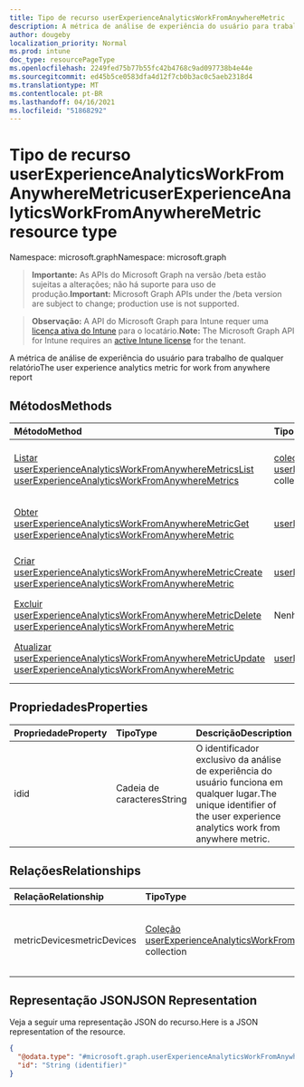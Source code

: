 ```yaml
---
title: Tipo de recurso userExperienceAnalyticsWorkFromAnywhereMetric
description: A métrica de análise de experiência do usuário para trabalho de qualquer relatório
author: dougeby
localization_priority: Normal
ms.prod: intune
doc_type: resourcePageType
ms.openlocfilehash: 2249fed75b77b55fc42b4768c9ad097738b4e44e
ms.sourcegitcommit: ed45b5ce0583dfa4d12f7cb0b3ac0c5aeb2318d4
ms.translationtype: MT
ms.contentlocale: pt-BR
ms.lasthandoff: 04/16/2021
ms.locfileid: "51868292"
---
```

# <a name="userexperienceanalyticsworkfromanywheremetric-resource-type"></a><span data-ttu-id="5a323-103">Tipo de recurso userExperienceAnalyticsWorkFromAnywhereMetric</span><span class="sxs-lookup"><span data-stu-id="5a323-103">userExperienceAnalyticsWorkFromAnywhereMetric resource type</span></span>

<span data-ttu-id="5a323-104">Namespace: microsoft.graph</span><span class="sxs-lookup"><span data-stu-id="5a323-104">Namespace: microsoft.graph</span></span>

> <span data-ttu-id="5a323-105">**Importante:** As APIs do Microsoft Graph na versão /beta estão sujeitas a alterações; não há suporte para uso de produção.</span><span class="sxs-lookup"><span data-stu-id="5a323-105">**Important:** Microsoft Graph APIs under the /beta version are subject to change; production use is not supported.</span></span>

> <span data-ttu-id="5a323-106">**Observação:** A API do Microsoft Graph para Intune requer uma [licença ativa do Intune](https://go.microsoft.com/fwlink/?linkid=839381) para o locatário.</span><span class="sxs-lookup"><span data-stu-id="5a323-106">**Note:** The Microsoft Graph API for Intune requires an [active Intune license](https://go.microsoft.com/fwlink/?linkid=839381) for the tenant.</span></span>

<span data-ttu-id="5a323-107">A métrica de análise de experiência do usuário para trabalho de qualquer relatório</span><span class="sxs-lookup"><span data-stu-id="5a323-107">The user experience analytics metric for work from anywhere report</span></span>

## <a name="methods"></a><span data-ttu-id="5a323-108">Métodos</span><span class="sxs-lookup"><span data-stu-id="5a323-108">Methods</span></span>
|<span data-ttu-id="5a323-109">Método</span><span class="sxs-lookup"><span data-stu-id="5a323-109">Method</span></span>|<span data-ttu-id="5a323-110">Tipo de retorno</span><span class="sxs-lookup"><span data-stu-id="5a323-110">Return Type</span></span>|<span data-ttu-id="5a323-111">Descrição</span><span class="sxs-lookup"><span data-stu-id="5a323-111">Description</span></span>|
|:---|:---|:---|
|[<span data-ttu-id="5a323-112">Listar userExperienceAnalyticsWorkFromAnywhereMetrics</span><span class="sxs-lookup"><span data-stu-id="5a323-112">List userExperienceAnalyticsWorkFromAnywhereMetrics</span></span>](../api/intune-devices-userexperienceanalyticsworkfromanywheremetric-list.md)|<span data-ttu-id="5a323-113">[coleção userExperienceAnalyticsWorkFromAnywhereMetric](../resources/intune-devices-userexperienceanalyticsworkfromanywheremetric.md)</span><span class="sxs-lookup"><span data-stu-id="5a323-113">[userExperienceAnalyticsWorkFromAnywhereMetric](../resources/intune-devices-userexperienceanalyticsworkfromanywheremetric.md) collection</span></span>|<span data-ttu-id="5a323-114">Listar propriedades e relações dos [objetos userExperienceAnalyticsWorkFromAnywhereMetric.](../resources/intune-devices-userexperienceanalyticsworkfromanywheremetric.md)</span><span class="sxs-lookup"><span data-stu-id="5a323-114">List properties and relationships of the [userExperienceAnalyticsWorkFromAnywhereMetric](../resources/intune-devices-userexperienceanalyticsworkfromanywheremetric.md) objects.</span></span>|
|[<span data-ttu-id="5a323-115">Obter userExperienceAnalyticsWorkFromAnywhereMetric</span><span class="sxs-lookup"><span data-stu-id="5a323-115">Get userExperienceAnalyticsWorkFromAnywhereMetric</span></span>](../api/intune-devices-userexperienceanalyticsworkfromanywheremetric-get.md)|[<span data-ttu-id="5a323-116">userExperienceAnalyticsWorkFromAnywhereMetric</span><span class="sxs-lookup"><span data-stu-id="5a323-116">userExperienceAnalyticsWorkFromAnywhereMetric</span></span>](../resources/intune-devices-userexperienceanalyticsworkfromanywheremetric.md)|<span data-ttu-id="5a323-117">Leia propriedades e relações do [objeto userExperienceAnalyticsWorkFromAnywhereMetric.](../resources/intune-devices-userexperienceanalyticsworkfromanywheremetric.md)</span><span class="sxs-lookup"><span data-stu-id="5a323-117">Read properties and relationships of the [userExperienceAnalyticsWorkFromAnywhereMetric](../resources/intune-devices-userexperienceanalyticsworkfromanywheremetric.md) object.</span></span>|
|[<span data-ttu-id="5a323-118">Criar userExperienceAnalyticsWorkFromAnywhereMetric</span><span class="sxs-lookup"><span data-stu-id="5a323-118">Create userExperienceAnalyticsWorkFromAnywhereMetric</span></span>](../api/intune-devices-userexperienceanalyticsworkfromanywheremetric-create.md)|[<span data-ttu-id="5a323-119">userExperienceAnalyticsWorkFromAnywhereMetric</span><span class="sxs-lookup"><span data-stu-id="5a323-119">userExperienceAnalyticsWorkFromAnywhereMetric</span></span>](../resources/intune-devices-userexperienceanalyticsworkfromanywheremetric.md)|<span data-ttu-id="5a323-120">Crie um novo [objeto userExperienceAnalyticsWorkFromAnywhereMetric.](../resources/intune-devices-userexperienceanalyticsworkfromanywheremetric.md)</span><span class="sxs-lookup"><span data-stu-id="5a323-120">Create a new [userExperienceAnalyticsWorkFromAnywhereMetric](../resources/intune-devices-userexperienceanalyticsworkfromanywheremetric.md) object.</span></span>|
|[<span data-ttu-id="5a323-121">Excluir userExperienceAnalyticsWorkFromAnywhereMetric</span><span class="sxs-lookup"><span data-stu-id="5a323-121">Delete userExperienceAnalyticsWorkFromAnywhereMetric</span></span>](../api/intune-devices-userexperienceanalyticsworkfromanywheremetric-delete.md)|<span data-ttu-id="5a323-122">Nenhum</span><span class="sxs-lookup"><span data-stu-id="5a323-122">None</span></span>|<span data-ttu-id="5a323-123">Exclui um [userExperienceAnalyticsWorkFromAnywhereMetric](../resources/intune-devices-userexperienceanalyticsworkfromanywheremetric.md).</span><span class="sxs-lookup"><span data-stu-id="5a323-123">Deletes a [userExperienceAnalyticsWorkFromAnywhereMetric](../resources/intune-devices-userexperienceanalyticsworkfromanywheremetric.md).</span></span>|
|[<span data-ttu-id="5a323-124">Atualizar userExperienceAnalyticsWorkFromAnywhereMetric</span><span class="sxs-lookup"><span data-stu-id="5a323-124">Update userExperienceAnalyticsWorkFromAnywhereMetric</span></span>](../api/intune-devices-userexperienceanalyticsworkfromanywheremetric-update.md)|[<span data-ttu-id="5a323-125">userExperienceAnalyticsWorkFromAnywhereMetric</span><span class="sxs-lookup"><span data-stu-id="5a323-125">userExperienceAnalyticsWorkFromAnywhereMetric</span></span>](../resources/intune-devices-userexperienceanalyticsworkfromanywheremetric.md)|<span data-ttu-id="5a323-126">Atualize as propriedades de [um objeto userExperienceAnalyticsWorkFromAnywhereMetric.](../resources/intune-devices-userexperienceanalyticsworkfromanywheremetric.md)</span><span class="sxs-lookup"><span data-stu-id="5a323-126">Update the properties of a [userExperienceAnalyticsWorkFromAnywhereMetric](../resources/intune-devices-userexperienceanalyticsworkfromanywheremetric.md) object.</span></span>|

## <a name="properties"></a><span data-ttu-id="5a323-127">Propriedades</span><span class="sxs-lookup"><span data-stu-id="5a323-127">Properties</span></span>
|<span data-ttu-id="5a323-128">Propriedade</span><span class="sxs-lookup"><span data-stu-id="5a323-128">Property</span></span>|<span data-ttu-id="5a323-129">Tipo</span><span class="sxs-lookup"><span data-stu-id="5a323-129">Type</span></span>|<span data-ttu-id="5a323-130">Descrição</span><span class="sxs-lookup"><span data-stu-id="5a323-130">Description</span></span>|
|:---|:---|:---|
|<span data-ttu-id="5a323-131">id</span><span class="sxs-lookup"><span data-stu-id="5a323-131">id</span></span>|<span data-ttu-id="5a323-132">Cadeia de caracteres</span><span class="sxs-lookup"><span data-stu-id="5a323-132">String</span></span>|<span data-ttu-id="5a323-133">O identificador exclusivo da análise de experiência do usuário funciona em qualquer lugar.</span><span class="sxs-lookup"><span data-stu-id="5a323-133">The unique identifier of the user experience analytics work from anywhere metric.</span></span>|

## <a name="relationships"></a><span data-ttu-id="5a323-134">Relações</span><span class="sxs-lookup"><span data-stu-id="5a323-134">Relationships</span></span>
|<span data-ttu-id="5a323-135">Relação</span><span class="sxs-lookup"><span data-stu-id="5a323-135">Relationship</span></span>|<span data-ttu-id="5a323-136">Tipo</span><span class="sxs-lookup"><span data-stu-id="5a323-136">Type</span></span>|<span data-ttu-id="5a323-137">Descrição</span><span class="sxs-lookup"><span data-stu-id="5a323-137">Description</span></span>|
|:---|:---|:---|
|<span data-ttu-id="5a323-138">metricDevices</span><span class="sxs-lookup"><span data-stu-id="5a323-138">metricDevices</span></span>|<span data-ttu-id="5a323-139">[Coleção userExperienceAnalyticsWorkFromAnywhereDevice](../resources/intune-devices-userexperienceanalyticsworkfromanywheredevice.md)</span><span class="sxs-lookup"><span data-stu-id="5a323-139">[userExperienceAnalyticsWorkFromAnywhereDevice](../resources/intune-devices-userexperienceanalyticsworkfromanywheredevice.md) collection</span></span>|<span data-ttu-id="5a323-140">O trabalho de dispositivos métricos em qualquer lugar.</span><span class="sxs-lookup"><span data-stu-id="5a323-140">The work from anywhere metric devices.</span></span>|

## <a name="json-representation"></a><span data-ttu-id="5a323-141">Representação JSON</span><span class="sxs-lookup"><span data-stu-id="5a323-141">JSON Representation</span></span>
<span data-ttu-id="5a323-142">Veja a seguir uma representação JSON do recurso.</span><span class="sxs-lookup"><span data-stu-id="5a323-142">Here is a JSON representation of the resource.</span></span>
<!-- {
  "blockType": "resource",
  "keyProperty": "id",
  "@odata.type": "microsoft.graph.userExperienceAnalyticsWorkFromAnywhereMetric"
}
-->
``` json
{
  "@odata.type": "#microsoft.graph.userExperienceAnalyticsWorkFromAnywhereMetric",
  "id": "String (identifier)"
}
```




